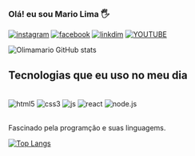 ### Olá! eu sou Mario Lima 🖐️
[![instagram](https://img.shields.io/badge/Instagram-E4405F?style=for-the-badge&logo=instagram&logoColor=white)](https://www.instagram.com/lima_mario1602/)
[![facebook](https://img.shields.io/badge/Facebook-1877F2?style=for-the-badge&logo=facebook&logoColor=white)](https://www.facebook.com/)
[![linkdim](https://img.shields.io/badge/LinkedIn-0077B5?style=for-the-badge&logo=linkedin&logoColor=white)](https://www.linkedin.com/in/mario-lima-534202218/)
[![YOUTUBE](	https://img.shields.io/badge/YouTube-FF0000?style=for-the-badge&logo=youtube&logoColor=white)](https://www.youtube.com/)

![Olimamario GitHub stats](https://github-readme-stats.vercel.app/api?username=limamario441&show_icons=true&theme=radical)

## Tecnologias que eu uso no meu dia

<div style="display: inline_block"><br/>
<img align="center" alt="html5" src="https://img.shields.io/badge/HTML5-E34F26?style=for-the-badge&logo=html5&logoColor=white" />
<img align="center" alt="css3" src="	https://img.shields.io/badge/CSS-239120?&style=for-the-badge&logo=css3&logoColor=white" />
<img align="center" alt="js" src="https://img.shields.io/badge/JavaScript-F7DF1E?style=for-the-badge&logo=javascript&logoColor=black" >
<img align="center" alt="react" src="https://img.shields.io/badge/React-20232A?style=for-the-badge&logo=react&logoColor=61DAFB" />
<img align="center" alt="node.js" src="	https://img.shields.io/badge/Node.js-43853D?style=for-the-badge&logo=node.js&logoColor=white" 
/>
</div><br/>

Fascinado pela programção e suas linguagems.

[![Top Langs](https://github-readme-stats.vercel.app/api/top-langs/?username=anuraghazra)](https://github.com/anuraghazra/github-readme-stats)
